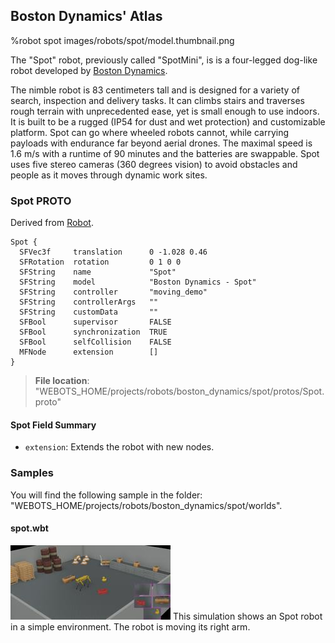 ## Boston Dynamics' Atlas

%robot spot images/robots/spot/model.thumbnail.png

The "Spot" robot, previously called "SpotMini", is is a four-legged dog-like robot developed by [Boston Dynamics](https://www.bostondynamics.com/spot).

The nimble robot is 83 centimeters tall and is designed for a variety of search, inspection and delivery tasks.
It can climbs stairs and traverses rough terrain with unprecedented ease, yet is small enough to use indoors.
It is built to be a rugged (IP54 for dust and wet protection) and customizable platform.
Spot can go where wheeled robots cannot, while carrying payloads with endurance far beyond aerial drones.
The maximal speed is 1.6 m/s with a runtime of 90 minutes and the batteries are swappable.
Spot uses five stereo cameras (360 degrees vision) to avoid obstacles and people as it moves through dynamic work sites.

### Spot PROTO

Derived from [Robot](../reference/robot.md).

```
Spot {
  SFVec3f     translation      0 -1.028 0.46
  SFRotation  rotation         0 1 0 0
  SFString    name             "Spot"
  SFString    model            "Boston Dynamics - Spot"
  SFString    controller       "moving_demo"
  SFString    controllerArgs   ""
  SFString    customData       ""
  SFBool      supervisor       FALSE
  SFBool      synchronization  TRUE
  SFBool      selfCollision    FALSE
  MFNode      extension        []
}
```

> **File location**: "WEBOTS\_HOME/projects/robots/boston_dynamics/spot/protos/Spot.proto"

#### Spot Field Summary

- `extension`: Extends the robot with new nodes.

### Samples

You will find the following sample in the folder: "WEBOTS\_HOME/projects/robots/boston_dynamics/spot/worlds".

#### spot.wbt

![spot.wbt.png](images/robots/spot/spot.wbt.thumbnail.jpg) This simulation shows an Spot robot in a simple environment. The robot is moving its right arm.
